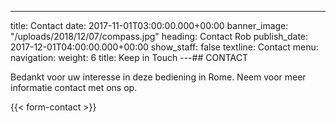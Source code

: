 ---

title: Contact
date: 2017-11-01T03:00:00.000+00:00
banner_image: "/uploads/2018/12/07/compass.jpg"
heading: Contact Rob
publish_date: 2017-12-01T04:00:00.000+00:00
show_staff: false
textline: Contact
menu:
navigation:
weight: 6
title: Keep in Touch
---## CONTACT

Bedankt voor uw interesse in deze bediening in Rome. Neem voor meer informatie contact met ons op.

{{< form-contact >}}
